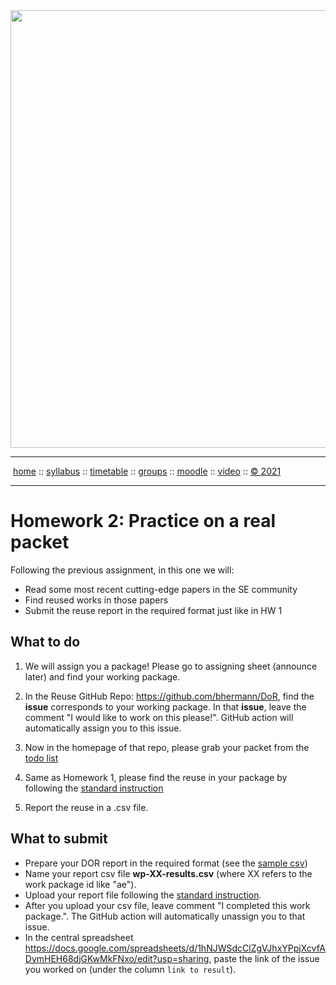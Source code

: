 <a name=top>
<a href="http://tiny.cc/se21"><img  width=700
  src="https://raw.githubusercontent.com/txt/se21/master/docs/img/femse.png"></a>
<hr>
<p>
&nbsp;<a href="https://tiny.cc/se21">home</a> ::
<a href="https://github.com/txt/se21/blob/master/docs/syllabus.md#top">syllabus</a> ::
<a href="https://github.com/txt/se21/blob/master/docs/syllabus.md#timetable">timetable</a> ::
<a href="https://docs.google.com/spreadsheets/d/1KKskduN7m1R3WYhQTLyWJgxkAvrp2UV-LEu5JWN26xo/edit#gid=0">groups</a> ::
<a href="https://moodle-courses2122.wolfware.ncsu.edu/course/view.php?id=3211">moodle</a> ::
<a href="https://ncsu.hosted.panopto.com/Panopto/Pages/Sessions/List.aspx#folderID=a5998f03-01df-4c6c-91c1-ad80003f3c7c">video</a> ::
<a href="https://github.com/txt/se21/blob/master/LICENSE.md#top">&copy; 2021</a>
<br>
<hr>

# Homework 2: Practice on a real packet 


Following the previous assignment, in this one we will:
  
- Read some most recent cutting-edge papers in the SE community
- Find reused works in those papers
- Submit the reuse report in the required format just like in HW 1

## What to do
1. We will assign you a package! Please go to assigning sheet (announce later) and find your working package.
  
2. In the Reuse GitHub Repo: https://github.com/bhermann/DoR, find the **issue** corresponds to your working package. In that **issue**, leave the comment "I would like to work on this please!". GitHub action will automatically assign you to this issue.
  
3. Now in the homepage of that repo, please grab your packet from the [todo list](https://github.com/bhermann/DoR/tree/main/workflow/todo) 
  
4. Same as Homework 1, please find the reuse in your package by following the [standard instruction](https://github.com/bhermann/DoR/blob/main/workflow/coding_guide.md)
  
5. Report the reuse in a .csv file.
 
  
## What to submit

- Prepare your DOR report in the required format (see the [sample csv](https://github.com/bhermann/DoR/blob/main/workflow/results-sample.csv))
- Name your report csv file **wp-XX-results.csv** (where XX refers to the work package id like "ae").
- Upload your report file following the [standard instruction](https://github.com/bhermann/DoR/blob/main/workflow/coding_guide.md).
- After you upload your csv file, leave comment "I completed this work package.". The GitHub action will automatically unassign you to that issue.
- In the central spreadsheet https://docs.google.com/spreadsheets/d/1hNJWSdcClZgVJhxYPpjXcvfADymHEH68djGKwMkFNxo/edit?usp=sharing, paste the link of the issue you worked on (under the column `link to result`).
